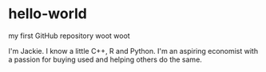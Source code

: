 # hello-world
my first GitHub repository woot woot

I'm Jackie. I know a little C++, R and Python. I'm an aspiring economist with a passion for buying used and helping others do the same.
